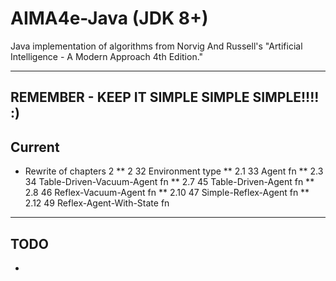 # AIMA4e-Java (JDK 8+)
Java implementation of algorithms from Norvig And Russell's "Artificial Intelligence - A Modern Approach 4th Edition."

---

## REMEMBER - KEEP IT SIMPLE SIMPLE SIMPLE!!!! :)

## Current
* Rewrite of chapters 2
** 2	    32	Environment	                type
** 2.1	    33	Agent	                    fn
** 2.3	    34	Table-Driven-Vacuum-Agent	fn
** 2.7	    45	Table-Driven-Agent	        fn
** 2.8	    46	Reflex-Vacuum-Agent	        fn
** 2.10	47	Simple-Reflex-Agent	            fn
** 2.12	49	Reflex-Agent-With-State	        fn

---

## TODO
*


